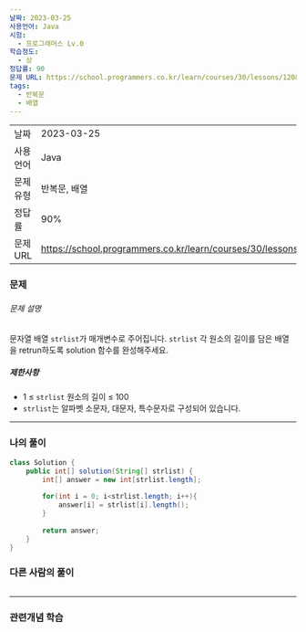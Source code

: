 ```yaml
---
날짜: 2023-03-25
사용언어: Java
시험:
  - 프로그래머스 Lv.0
학습정도:
  - 상
정답률: 90
문제 URL: https://school.programmers.co.kr/learn/courses/30/lessons/120854
tags:
  - 반복문
  - 배열
---
```

|           |                                                                  |
| --------- | ---------------------------------------------------------------- |
| 날짜      | 2023-03-25                                                       |
| 사용 언어 | Java                                                             |
| 문제 유형 | 반복문, 배열                                                     |
| 정답률    | 90%                                                              |
| 문제 URL  | https://school.programmers.co.kr/learn/courses/30/lessons/120854 |

### 문제

###### 문제 설명

문자열 배열 `strlist`가 매개변수로 주어집니다. `strlist` 각 원소의 길이를 담은 배열을 retrun하도록 solution 함수를 완성해주세요.

##### 제한사항

- 1 ≤ `strlist` 원소의 길이 ≤ 100
- `strlist`는 알파벳 소문자, 대문자, 특수문자로 구성되어 있습니다.

---

### 나의 풀이

```java
class Solution {
    public int[] solution(String[] strlist) {
        int[] answer = new int[strlist.length];
        
        for(int i = 0; i<strlist.length; i++){
            answer[i] = strlist[i].length();
        }
        
        return answer;
    }
}
```

### 다른 사람의 풀이

```java

```

---
### 관련개념 학습
